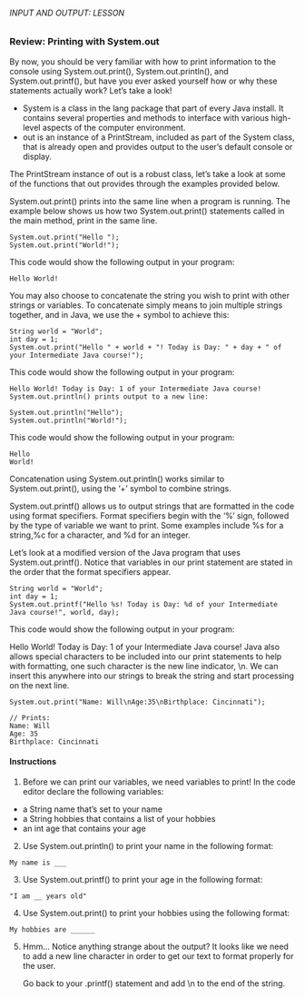 ###### INPUT AND OUTPUT: LESSON

### Review: Printing with System.out

By now, you should be very familiar with how to print information to the console using System.out.print(), System.out.println(), and System.out.printf(), but have you ever asked yourself how or why these statements actually work? Let’s take a look!

- System is a class in the lang package that part of every Java install. It contains several properties and methods to interface with various high-level aspects of the computer environment.
- out is an instance of a PrintStream, included as part of the System class, that is already open and provides output to the user’s default console or display.

The PrintStream instance of out is a robust class, let’s take a look at some of the functions that out provides through the examples provided below.

System.out.print() prints into the same line when a program is running. The example below shows us how two System.out.print() statements called in the main method, print in the same line.
```
System.out.print("Hello ");
System.out.print("World!");
```

This code would show the following output in your program:
```
Hello World!
```
You may also choose to concatenate the string you wish to print with other strings or variables. To concatenate simply means to join multiple strings together, and in Java, we use the + symbol to achieve this:
```
String world = "World";
int day = 1;
System.out.print("Hello " + world + "! Today is Day: " + day + " of your Intermediate Java course!");
```
This code would show the following output in your program:
```
Hello World! Today is Day: 1 of your Intermediate Java course!
System.out.println() prints output to a new line:
```
```
System.out.println("Hello");
System.out.println("World!");
```
This code would show the following output in your program:
```
Hello
World!
```
Concatenation using System.out.println() works similar to System.out.print(), using the ‘+’ symbol to combine strings.

System.out.printf() allows us to output strings that are formatted in the code using format specifiers. Format specifiers begin with the ‘%’ sign, followed by the type of variable we want to print. Some examples include %s for a string,%c for a character, and %d for an integer.

Let’s look at a modified version of the Java program that uses System.out.printf(). Notice that variables in our print statement are stated in the order that the format specifiers appear.
```
String world = "World";
int day = 1;
System.out.printf("Hello %s! Today is Day: %d of your Intermediate Java course!", world, day); 
```
This code would show the following output in your program:

Hello World! Today is Day: 1 of your Intermediate Java course!
Java also allows special characters to be included into our print statements to help with formatting, one such character is the new line indicator, \n. We can insert this anywhere into our strings to break the string and start processing on the next line.
```
System.out.print("Name: Will\nAge:35\nBirthplace: Cincinnati");
 
// Prints:
Name: Will
Age: 35
Birthplace: Cincinnati
```

#### Instructions

1. Before we can print our variables, we need variables to print! In the code editor declare the following variables:

- a String name that’s set to your name
- a String hobbies that contains a list of your hobbies
- an int age that contains your age

2. Use System.out.println() to print your name in the following format:
```
My name is ___
```

3. Use System.out.printf() to print your age in the following format:
```
"I am __ years old"
```

4. Use System.out.print() to print your hobbies using the following format:
```
My hobbies are ______
```

5. Hmm… Notice anything strange about the output? It looks like we need to add a new line character in order to get our text to format properly for the user.

    Go back to your .printf() statement and add \n to the end of the string.